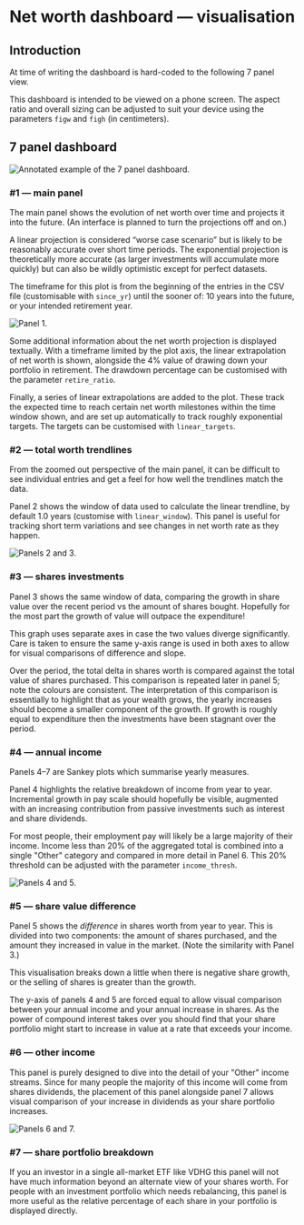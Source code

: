 # Net worth dashboard — visualisation

## Introduction

At time of writing the dashboard is hard-coded to the following 7 panel view.

This dashboard is intended to be viewed on a phone screen. The aspect ratio and overall sizing can be adjusted to suit your device using the parameters `figw` and `figh` (in centimeters).

## 7 panel dashboard

![Annotated example of the 7 panel dashboard.](nwd_annot.png)

### #1 — main panel

The main panel shows the evolution of net worth over time and projects it into the future. (An interface is planned to turn the projections off and on.)

A linear projection is considered “worse case scenario” but is likely to be reasonably accurate over short time periods. The exponential projection is theoretically more accurate (as larger investments will accumulate more quickly) but can also be wildly optimistic except for perfect datasets.

The timeframe for this plot is from the beginning of the entries in the CSV file (customisable with `since_yr`) until the sooner of: 10 years into the future, or your intended retirement year.

![Panel 1.](nwd_example_p1.png)

Some additional information about the net worth projection is displayed textually. With a timeframe limited by the plot axis, the linear extrapolation of net worth is shown, alongside the 4% value of drawing down your portfolio in retirement. The drawdown percentage can be customised with the parameter `retire_ratio`.

Finally, a series of linear extrapolations are added to the plot. These track the expected time to reach certain net worth milestones within the time window shown, and are set up automatically to track roughly exponential targets. The targets can be customised with `linear_targets`.

### #2 — total worth trendlines

From the zoomed out perspective of the main panel, it can be difficult to see individual entries and get a feel for how well the trendlines match the data.

Panel 2 shows the window of data used to calculate the linear trendline, by default 1.0 years (customise with `linear_window`). This panel is useful for tracking short term variations and see changes in net worth rate as they happen.

![Panels 2 and 3.](nwd_example_p23.png)

### #3 — shares investments

Panel 3 shows the same window of data, comparing the growth in share value over the recent period vs the amount of shares bought. Hopefully for the most part the growth of value will outpace the expenditure!

This graph uses separate axes in case the two values diverge significantly. Care is taken to ensure the same y-axis range is used in both axes to allow for visual comparisons of difference and slope.

Over the period, the total delta in shares worth is compared against the total value of shares purchased. This comparison is repeated later in panel 5; note the colours are consistent. The interpretation of this comparison is essentially to highlight that as your wealth grows, the yearly increases should become a smaller component of the growth. If growth is roughly equal to expenditure then the investments have been stagnant over the period.

### #4 — annual income

Panels 4–7 are Sankey plots which summarise yearly measures.

Panel 4 highlights the relative breakdown of income from year to year. Incremental growth in pay scale should hopefully be visible, augmented with an increasing contribution from passive investments such as interest and share dividends.

For most people, their employment pay will likely be a large majority of their income. Income less than 20% of the aggregated total is combined into a single "Other" category and compared in more detail in Panel 6. This 20% threshold can be adjusted with the parameter `income_thresh`.

![Panels 4 and 5.](nwd_example_p45.png)

### #5 — share value difference

Panel 5 shows the *difference* in shares worth from year to year. This is divided into two components: the amount of shares purchased, and the amount they increased in value in the market. (Note the similarity with Panel 3.)

This visualisation breaks down a little when there is negative share growth, or the selling of shares is greater than the growth.

The y-axis of panels 4 and 5 are forced equal to allow visual comparison between your annual income and your annual increase in shares. As the power of compound interest takes over you should find that your share portfolio might start to increase in value at a rate that exceeds your income.

### #6 — other income

This panel is purely designed to dive into the detail of your "Other" income streams. Since for many people the majority of this income will come from shares dividends, the placement of this panel alongside panel 7 allows visual comparison of your increase in dividends as your share portfolio increases.

![Panels 6 and 7.](nwd_example_p67.png)

### #7 — share portfolio breakdown

If you an investor in a single all-market ETF like VDHG this panel will not have much information beyond an alternate view of your shares worth. For people with an investment portfolio which needs rebalancing, this panel is more useful as the relative percentage of each share in your portfolio is displayed directly.